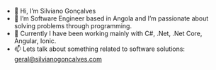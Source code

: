 - 👋 Hi, I’m Silviano Gonçalves
- 💞️ I’m Software Engineer based in Angola and I’m passionate about solving problems through programming.
- 👀 Currently I have been working mainly with C#, .Net, .Net Core, Angular, Ionic.
- 📫 Lets talk about something related to software solutions: geral@silvianogoncalves.com

<!---
GSilviano/GSilviano is a ✨ special ✨ repository because its `README.md` (this file) appears on your GitHub profile.
You can click the Preview link to take a look at your changes.
--->
